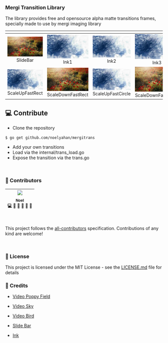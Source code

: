 ### Mergi Transition Library

The library provides free and opensource alpha matte transitions frames, specially made to use by mergi imaging library 

[]()                   | []() | []() | []()
-----------------------|----------------------|----------------------|----------------------
![dstImage](doc/slide_bar.gif)<br/><center>SlideBar</center> | ![dstImage](doc/ink_1.gif)<br/><center>Ink1</center> | ![dstImage](doc/ink_2.gif)<center>Ink2</center> | ![dstImage](doc/ink_3.gif)<br/><center>Ink3</center>
![dstImage](doc/scale_up_rect.gif)<br/><center>ScaleUpFastRect</center> | ![dstImage](doc/scale_down_rect.gif)<br/><center>ScaleDownFastRect</center> | ![dstImage](doc/scale_up_circle.gif)<center>ScaleUpFastCircle</center> | ![dstImage](doc/scale_down_circle.gif)<br/><center>ScaleDownFastCircle</center>


## 💻 Contribute

- Clone the repository
```bash
$ go get github.com/noelyahan/mergitrans
```
- Add your own transitions
- Load via the internal/trans_load.go
- Expose the transition via the trans.go

<br />

### 🌠 Contributors

  <!-- ALL-CONTRIBUTORS-LIST:START - Do not remove or modify this section -->

| [<img src="https://avatars1.githubusercontent.com/u/6106461?s=460&v=4" width="100px;"/><br /><sub>Noel</sub>](https://twitter.com/noelyahan)<br />💻 📖 💬 👀 🤔 🎨 |
| :--------------------------------------------------------------------------------------------------------------------------------------------------------------------------: | 

<!-- ALL-CONTRIBUTORS-LIST:END -->
<br/>

This project follows the [all-contributors]("https://github.com/kentcdodds/all-contributors") specification.
Contributions of any kind are welcome!

<br />

### 🔵 License

This project is licensed under the MIT License - see the [LICENSE.md](LICENSE.md) file for details



### 🙏 Credits

- [Video Poppy Field](https://pixabay.com/videos/poppy-field-poppy-field-red-flower-16453/)

- [Video Sky](https://pixabay.com/videos/clouds-blue-sky-sky-nature-day-9825/)

- [Video Bird](https://pixabay.com/videos/bullfinch-male-bird-nature-red-2797/)

- [Slide Bar](https://www.videvo.net/video/sliding-bars-alpha-matte-transition/1365/)

- [Ink](https://pixabay.com/videos/transition-ink-alpha-matte-19427/)
